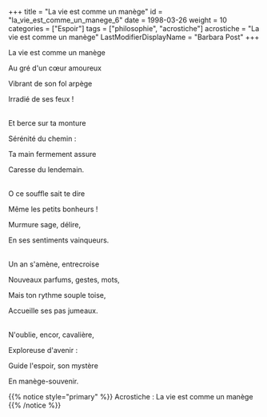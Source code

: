 +++
title = "La vie est comme un manège"
id = "la_vie_est_comme_un_manege_6"
date = 1998-03-26
weight = 10
categories = ["Espoir"]
tags = ["philosophie", "acrostiche"]
acrostiche = "La vie est comme un manège"
LastModifierDisplayName = "Barbara Post"
+++

La vie est comme un manège

Au gré d'un cœur amoureux

Vibrant de son fol arpège

Irradié de ses feux !

 \
Et berce sur ta monture

Sérénité du chemin :

Ta main fermement assure

Caresse du lendemain.

 \
O ce souffle sait te dire

Même les petits bonheurs !

Murmure sage, délire,

En ses sentiments vainqueurs.

 \
Un an s'amène, entrecroise

Nouveaux parfums, gestes, mots,

Mais ton rythme souple toise,

Accueille ses pas jumeaux.

 \
N'oublie, encor, cavalière,

Exploreuse d'avenir :

Guide l'espoir, son mystère

En manège-souvenir.

{{% notice style="primary" %}}
Acrostiche : La vie est comme un manège
{{% /notice %}}
